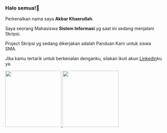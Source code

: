 <!-- ### Hi there 👋 -->

### Halo semua!👋

Perkenalkan nama saya **Akbar Khaerullah**.<br>

Saya seorang Mahasiswa **Sistem Informasi** yg saat ini sedang menjalani Skripsi.<br>

Project Skripsi yg sedang dikerjakan adalah Panduan Karir untuk siswa SMA.<br>

Jika kamu tertarik untuk berkenalan denganku, silakan ikuti akun [Linkedin](https://www.linkedin.com/in/akbar-k-a08845125/)ku ya.

<p align="left">
<a href="https://github.com/AkbarTambora">
  <img height="180em" src="https://github-readme-stats-eight-theta.vercel.app/api?username=AkbarTambora&show_icons=true&theme=algolia&include_all_commits=true&count_private=true"/>
  <img height="180em" src="https://github-readme-stats-eight-theta.vercel.app/api/top-langs/?username=AkbarTambora&layout=compact&theme=algolia"/>
</a>
</p>

<!--
**AkbarTambora/AkbarTambora** is a ✨ _special_ ✨ repository because its `README.md` (this file) appears on your GitHub profile.

Here are some ideas to get you started:

- 🔭 I’m currently working on ...
- 🌱 I’m currently learning ...
- 👯 I’m looking to collaborate on ...
- 🤔 I’m looking for help with ...
- 💬 Ask me about ...
- 📫 How to reach me: ...
- 😄 Pronouns: ...
- ⚡ Fun fact: ...
-->
